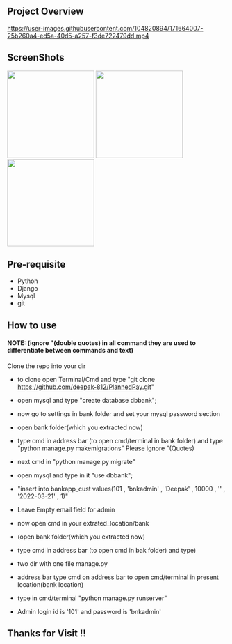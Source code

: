 ## Project Overview

https://user-images.githubusercontent.com/104820894/171664007-25b260a4-ed5a-40d5-a257-f3de722479dd.mp4

## ScreenShots
<p float="left">
<img src="https://user-images.githubusercontent.com/104820894/188601639-a658105e-f380-45cd-a5a9-e30ac240e893.jpg" width="200">
<img src="https://user-images.githubusercontent.com/104820894/188606683-3f2bd860-5f38-460b-ba94-bfb859bcc496.jpg" width="200">
<img src="https://user-images.githubusercontent.com/104820894/188604147-22a7ef42-069d-4a84-b1f8-812f4d0b63f2.jpg" width="200">
</p>


## Pre-requisite

- Python
- Django
- Mysql
- git

## How to use

<h4>NOTE: (ignore "(double quotes) in all command they are used to differentiate between commands and text)</h4>

Clone the repo into your dir

- to clone open Terminal/Cmd and type "git clone https://github.com/deepak-812/PlannedPay.git"

- open mysql and type "create database dbbank";

- now go to settings in bank folder and set your mysql password section

- open bank folder(which you extracted now)

- type cmd in address bar (to open cmd/terminal in bank folder) and type "python manage.py makemigrations" Please ignore "(Quotes)

- next cmd in "python manage.py migrate"

- open mysql and type in it "use dbbank";

- "insert into bankapp_cust values(101 , 'bnkadmin' , 'Deepak' , 10000 , '' , '2022-03-21' , 1)"

- Leave Empty email field for admin

- now open cmd in your extrated_location/bank

- (open bank folder(which you extracted now)

- type cmd in address bar (to open cmd in bak folder) and type)

- two dir with one file manage.py

- address bar type cmd on address bar to open cmd/terminal in present location(bank location)

- type in cmd/terminal "python manage.py runserver"

- Admin login id is '101' and password is 'bnkadmin'

## Thanks for Visit !!
